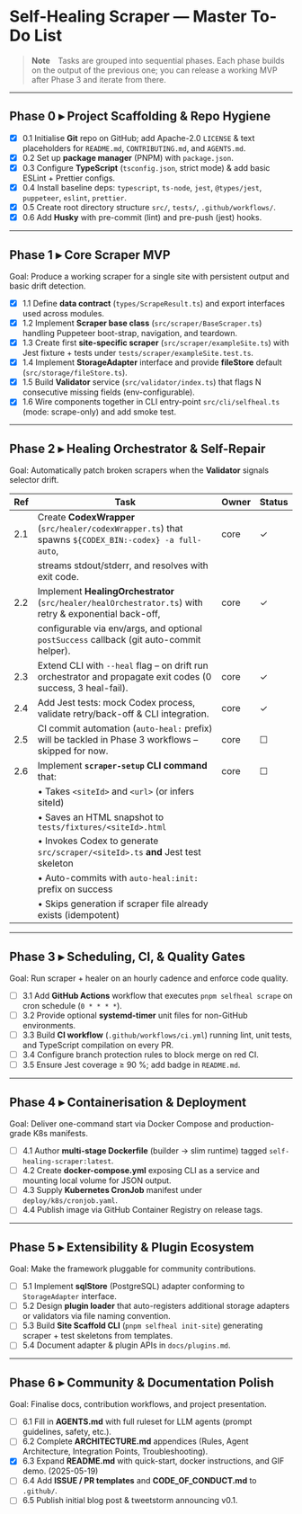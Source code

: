 # Self-Healing Scraper — Master To-Do List

> **Note** Tasks are grouped into sequential phases. Each phase builds on the output of the previous one; you can release a working MVP after Phase 3 and iterate from there.

---

## Phase 0 ▸ Project Scaffolding & Repo Hygiene

- [x] 0.1 Initialise **Git** repo on GitHub; add Apache-2.0 `LICENSE` & text placeholders for `README.md`, `CONTRIBUTING.md`, and `AGENTS.md`.
- [x] 0.2 Set up **package manager** (PNPM) with `package.json`.
- [x] 0.3 Configure **TypeScript** (`tsconfig.json`, strict mode) & add basic ESLint + Prettier configs.
- [x] 0.4 Install baseline deps: `typescript`, `ts-node`, `jest`, `@types/jest`, `puppeteer`, `eslint`, `prettier`.
- [x] 0.5 Create root directory structure `src/`, `tests/`, `.github/workflows/`.
- [x] 0.6 Add **Husky** with pre-commit (lint) and pre-push (jest) hooks.

---

## Phase 1 ▸ Core Scraper MVP

Goal: Produce a working scraper for a single site with persistent output and basic drift detection.

- [x] 1.1 Define **data contract** (`types/ScrapeResult.ts`) and export interfaces used across modules.
- [x] 1.2 Implement **Scraper base class** (`src/scraper/BaseScraper.ts`) handling Puppeteer boot-strap, navigation, and teardown.
- [x] 1.3 Create first **site-specific scraper** (`src/scraper/exampleSite.ts`) with Jest fixture + tests under `tests/scraper/exampleSite.test.ts`.
- [x] 1.4 Implement **StorageAdapter** interface and provide **fileStore** default (`src/storage/fileStore.ts`).
- [x] 1.5 Build **Validator** service (`src/validator/index.ts`) that flags N consecutive missing fields (env-configurable).
- [x] 1.6 Wire components together in CLI entry-point `src/cli/selfheal.ts` (mode: scrape-only) and add smoke test.

---

## Phase 2 ▸ Healing Orchestrator & Self-Repair

Goal: Automatically patch broken scrapers when the **Validator** signals selector drift.

| Ref | Task                                                                                                         | Owner | Status |
|-----|--------------------------------------------------------------------------------------------------------------|-------|--------|
| 2.1 | Create **CodexWrapper** (`src/healer/codexWrapper.ts`) that spawns `${CODEX_BIN:-codex} -a full-auto`,        | core  | ✓ |
|     | streams stdout/stderr, and resolves with exit code.                                                          |       | |
| 2.2 | Implement **HealingOrchestrator** (`src/healer/healOrchestrator.ts`) with retry & exponential back-off,      | core  | ✓ |
|     | configurable via env/args, and optional `postSuccess` callback (git auto-commit helper).                      |       | |
| 2.3 | Extend CLI with `--heal` flag – on drift run orchestrator and propagate exit codes (0 success, 3 heal-fail). | core  | ✓ |
| 2.4 | Add Jest tests: mock Codex process, validate retry/back-off & CLI integration.                                | core  | ✓ |
| 2.5 | CI commit automation (`auto-heal:` prefix) will be tackled in Phase 3­ workflows – skipped for now.           | core  | ☐ |
| 2.6 | Implement **`scraper-setup` CLI command** that:                                                            | core  | ☐ |
|     | • Takes `<siteId>` and `<url>` (or infers siteId)                                                          |       | |
|     | • Saves an HTML snapshot to `tests/fixtures/<siteId>.html`                                                 |       | |
|     | • Invokes Codex to generate `src/scraper/<siteId>.ts` **and** Jest test skeleton                           |       | |
|     | • Auto-commits with `auto-heal:init:` prefix on success                                                    |       | |
|     | • Skips generation if scraper file already exists (idempotent)                                            |       | |

---

## Phase 3 ▸ Scheduling, CI, & Quality Gates

Goal: Run scraper + healer on an hourly cadence and enforce code quality.

- [ ] 3.1 Add **GitHub Actions** workflow that executes `pnpm selfheal scrape` on cron schedule (`0 * * * *`).
- [ ] 3.2 Provide optional **systemd-timer** unit files for non-GitHub environments.
- [ ] 3.3 Build **CI workflow** (`.github/workflows/ci.yml`) running lint, unit tests, and TypeScript compilation on every PR.
- [ ] 3.4 Configure branch protection rules to block merge on red CI.
- [ ] 3.5 Ensure Jest coverage ≥ 90 %; add badge in `README.md`.

---

## Phase 4 ▸ Containerisation & Deployment

Goal: Deliver one-command start via Docker Compose and production-grade K8s manifests.

- [ ] 4.1 Author **multi-stage Dockerfile** (builder → slim runtime) tagged `self-healing-scraper:latest`.
- [ ] 4.2 Create **docker-compose.yml** exposing CLI as a service and mounting local volume for JSON output.
- [ ] 4.3 Supply **Kubernetes CronJob** manifest under `deploy/k8s/cronjob.yaml`.
- [ ] 4.4 Publish image via GitHub Container Registry on release tags.

---

## Phase 5 ▸ Extensibility & Plugin Ecosystem

Goal: Make the framework pluggable for community contributions.

- [ ] 5.1 Implement **sqlStore** (PostgreSQL) adapter conforming to `StorageAdapter` interface.
- [ ] 5.2 Design **plugin loader** that auto-registers additional storage adapters or validators via file naming convention.
- [ ] 5.3 Build **Site Scaffold CLI** (`pnpm selfheal init-site`) generating scraper + test skeletons from templates.
- [ ] 5.4 Document adapter & plugin APIs in `docs/plugins.md`.

---

## Phase 6 ▸ Community & Documentation Polish

Goal: Finalise docs, contribution workflows, and project presentation.

- [ ] 6.1 Fill in **AGENTS.md** with full ruleset for LLM agents (prompt guidelines, safety, etc.).
- [ ] 6.2 Complete **ARCHITECTURE.md** appendices (Rules, Agent Architecture, Integration Points, Troubleshooting).
- [x] 6.3 Expand **README.md** with quick-start, docker instructions, and GIF demo. (2025-05-19)
- [ ] 6.4 Add **ISSUE / PR templates** and **CODE_OF_CONDUCT.md** to `.github/`.
- [ ] 6.5 Publish initial blog post & tweetstorm announcing v0.1.
